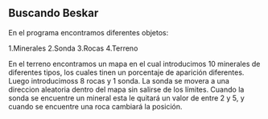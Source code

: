 ## Buscando Beskar

En el programa encontramos diferentes objetos:

1.Minerales
2.Sonda
3.Rocas
4.Terreno

En el terreno encontramos un mapa en el cual introducimos 10 minerales de diferentes tipos, los cuales tinen un porcentaje de aparición diferentes. Luego introducimoss 8 rocas y 1 sonda.
La sonda se movera a una direccion aleatoria dentro del mapa sin salirse de los límites. Cuando la sonda se encuentre un mineral esta le quitará un valor de entre 2 y 5, y cuando se encuentre una roca cambiará la posición.